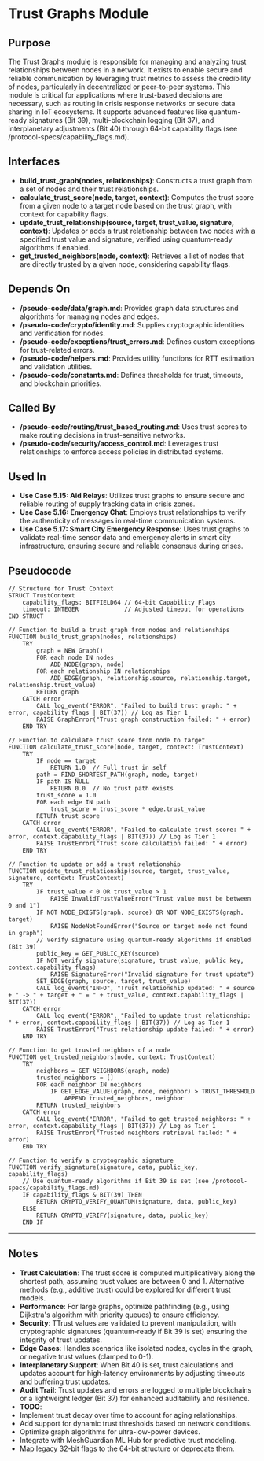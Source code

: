 # Trust Graphs Module

## Purpose
The Trust Graphs module is responsible for managing and analyzing trust relationships between nodes in a network. It exists to enable secure and reliable communication by leveraging trust metrics to assess the credibility of nodes, particularly in decentralized or peer-to-peer systems. This module is critical for applications where trust-based decisions are necessary, such as routing in crisis response networks or secure data sharing in IoT ecosystems. It supports advanced features like quantum-ready signatures (Bit 39), multi-blockchain logging (Bit 37), and interplanetary adjustments (Bit 40) through 64-bit capability flags (see /protocol-specs/capability_flags.md).

## Interfaces
- **build_trust_graph(nodes, relationships)**: Constructs a trust graph from a set of nodes and their trust relationships.  
- **calculate_trust_score(node, target, context)**: Computes the trust score from a given node to a target node based on the trust graph, with context for capability flags.  
- **update_trust_relationship(source, target, trust_value, signature, context)**: Updates or adds a trust relationship between two nodes with a specified trust value and signature, verified using quantum-ready algorithms if enabled.  
- **get_trusted_neighbors(node, context)**: Retrieves a list of nodes that are directly trusted by a given node, considering capability flags.

## Depends On
- **/pseudo-code/data/graph.md**: Provides graph data structures and algorithms for managing nodes and edges.  
- **/pseudo-code/crypto/identity.md**: Supplies cryptographic identities and verification for nodes.  
- **/pseudo-code/exceptions/trust_errors.md**: Defines custom exceptions for trust-related errors.  
- **/pseudo-code/helpers.md**: Provides utility functions for RTT estimation and validation utilities.
- **/pseudo-code/constants.md**: Defines thresholds for trust, timeouts, and blockchain priorities.

## Called By
- **/pseudo-code/routing/trust_based_routing.md**: Uses trust scores to make routing decisions in trust-sensitive networks.  
- **/pseudo-code/security/access_control.md**: Leverages trust relationships to enforce access policies in distributed systems.  

## Used In
- **Use Case 5.15: Aid Relays**: Utilizes trust graphs to ensure secure and reliable routing of supply tracking data in crisis zones.  
- **Use Case 5.16: Emergency Chat**: Employs trust relationships to verify the authenticity of messages in real-time communication systems.  
- **Use Case 5.17: Smart City Emergency Response**: Uses trust graphs to validate real-time sensor data and emergency alerts in smart city infrastructure, ensuring secure and reliable consensus during crises.

## Pseudocode
```pseudo-code
// Structure for Trust Context
STRUCT TrustContext
    capability_flags: BITFIELD64 // 64-bit Capability Flags
    timeout: INTEGER             // Adjusted timeout for operations
END STRUCT

// Function to build a trust graph from nodes and relationships
FUNCTION build_trust_graph(nodes, relationships)
    TRY
        graph = NEW Graph()
        FOR each node IN nodes
            ADD_NODE(graph, node)
        FOR each relationship IN relationships
            ADD_EDGE(graph, relationship.source, relationship.target, relationship.trust_value)
        RETURN graph
    CATCH error
        CALL log_event("ERROR", "Failed to build trust graph: " + error, capability_flags | BIT(37)) // Log as Tier 1
        RAISE GraphError("Trust graph construction failed: " + error)
    END TRY

// Function to calculate trust score from node to target
FUNCTION calculate_trust_score(node, target, context: TrustContext)
    TRY
        IF node == target
            RETURN 1.0  // Full trust in self
        path = FIND_SHORTEST_PATH(graph, node, target)
        IF path IS NULL
            RETURN 0.0  // No trust path exists
        trust_score = 1.0
        FOR each edge IN path
            trust_score = trust_score * edge.trust_value
        RETURN trust_score
    CATCH error
        CALL log_event("ERROR", "Failed to calculate trust score: " + error, context.capability_flags | BIT(37)) // Log as Tier 1
        RAISE TrustError("Trust score calculation failed: " + error)
    END TRY

// Function to update or add a trust relationship
FUNCTION update_trust_relationship(source, target, trust_value, signature, context: TrustContext)
    TRY
        IF trust_value < 0 OR trust_value > 1
            RAISE InvalidTrustValueError("Trust value must be between 0 and 1")
        IF NOT NODE_EXISTS(graph, source) OR NOT NODE_EXISTS(graph, target)
            RAISE NodeNotFoundError("Source or target node not found in graph")
        // Verify signature using quantum-ready algorithms if enabled (Bit 39)
        public_key = GET_PUBLIC_KEY(source)
        IF NOT verify_signature(signature, trust_value, public_key, context.capability_flags)
            RAISE SignatureError("Invalid signature for trust update")
        SET_EDGE(graph, source, target, trust_value)
        CALL log_event("INFO", "Trust relationship updated: " + source + " -> " + target + " = " + trust_value, context.capability_flags | BIT(37))
    CATCH error
        CALL log_event("ERROR", "Failed to update trust relationship: " + error, context.capability_flags | BIT(37)) // Log as Tier 1
        RAISE TrustError("Trust relationship update failed: " + error)
    END TRY

// Function to get trusted neighbors of a node
FUNCTION get_trusted_neighbors(node, context: TrustContext)
    TRY
        neighbors = GET_NEIGHBORS(graph, node)
        trusted_neighbors = []
        FOR each neighbor IN neighbors
            IF GET_EDGE_VALUE(graph, node, neighbor) > TRUST_THRESHOLD
                APPEND trusted_neighbors, neighbor
        RETURN trusted_neighbors
    CATCH error
        CALL log_event("ERROR", "Failed to get trusted neighbors: " + error, context.capability_flags | BIT(37)) // Log as Tier 1
        RAISE TrustError("Trusted neighbors retrieval failed: " + error)
    END TRY

// Function to verify a cryptographic signature
FUNCTION verify_signature(signature, data, public_key, capability_flags)
    // Use quantum-ready algorithms if Bit 39 is set (see /protocol-specs/capability_flags.md)
    IF capability_flags & BIT(39) THEN
        RETURN CRYPTO_VERIFY_QUANTUM(signature, data, public_key)
    ELSE
        RETURN CRYPTO_VERIFY(signature, data, public_key)
    END IF
```

---

## Notes
- **Trust Calculation**: The trust score is computed multiplicatively along the shortest path, assuming trust values are between 0 and 1. Alternative methods (e.g., additive trust) could be explored for different trust models.  
- **Performance**: For large graphs, optimize pathfinding (e.g., using Dijkstra's algorithm with priority queues) to ensure efficiency.  
- **Security**: TTrust values are validated to prevent manipulation, with cryptographic signatures (quantum-ready if Bit 39 is set) ensuring the integrity of trust updates.  
- **Edge Cases**: Handles scenarios like isolated nodes, cycles in the graph, or negative trust values (clamped to 0-1).  
- **Interplanetary Support**: When Bit 40 is set, trust calculations and updates account for high-latency environments by adjusting timeouts and buffering trust updates.
- **Audit Trail**: Trust updates and errors are logged to multiple blockchains or a lightweight ledger (Bit 37) for enhanced auditability and resilience.
- **TODO**: 
- Implement trust decay over time to account for aging relationships.  
- Add support for dynamic trust thresholds based on network conditions.
- Optimize graph algorithms for ultra-low-power devices.
- Integrate with MeshGuardian ML Hub for predictive trust modeling.
- Map legacy 32-bit flags to the 64-bit structure or deprecate them.
